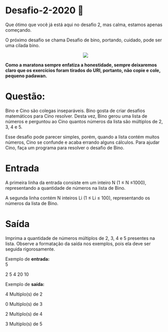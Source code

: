 # Desafio-2-2020 :blue_heart:

Que ótimo que você já está aqui no desafio 2, mas calma, estamos apenas começando.

O próximo desafio se chama Desafio de bino, portando, cuidado, pode ser uma cilada bino.


<div align="center">
<img src="https://media.giphy.com/media/prnZTh1g74E1i/giphy.gif" >
</div>


**Como a maratona sempre enfatiza a honestidade, sempre deixaremos claro que os exercícios foram tirados do URI, portanto, não copie e cole, pequeno padawan.**

# Questão:

Bino e Cino são colegas inseparáveis. Bino gosta de criar desafios matemáticos para Cino resolver. Desta vez, Bino gerou uma lista de números e perguntou ao Cino quantos números da lista são múltiplos de 2, 3, 4 e 5.

Esse desafio pode parecer simples, porém, quando a lista contém muitos números, Cino se confunde e acaba errando alguns cálculos. Para ajudar Cino, faça um programa para resolver o desafio de Bino.

# Entrada

A primeira linha da entrada consiste em um inteiro N (1 ≤ N ≤1000), representando a quantidade de números na lista de Bino.

A segunda linha contém N inteiros Li (1 ≤ Li ≤ 100), representando os números da lista de Bino.

# Saída

Imprima a quantidade de números múltiplos de 2, 3, 4 e 5 presentes na lista. Observe a formatação da saída nos exemplos, pois ela deve ser seguida rigorosamente.

Exemplo de **entrada:**   
5  

2 5 4 20 10

Exemplo de **saída:**  

4 Multiplo(s) de 2  

0 Multiplo(s) de 3  

2 Multiplo(s) de 4  

3 Multiplo(s) de 5
